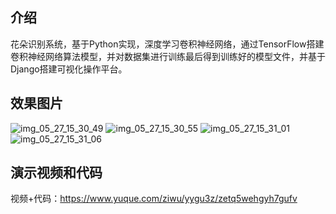## 介绍
花朵识别系统，基于Python实现，深度学习卷积神经网络，通过TensorFlow搭建卷积神经网络算法模型，并对数据集进行训练最后得到训练好的模型文件，并基于Django搭建可视化操作平台。

## 效果图片
![img_05_27_15_30_49](https://github.com/ziwupython/flower_check/assets/133186350/ba07d60a-7366-45a3-ac5b-9d7e141f083e)
![img_05_27_15_30_55](https://github.com/ziwupython/flower_check/assets/133186350/25eb06d4-af22-4916-9002-0292dfcbc410)
![img_05_27_15_31_01](https://github.com/ziwupython/flower_check/assets/133186350/e6356b1a-7782-4138-9dee-6a5c9614cec9)
![img_05_27_15_31_06](https://github.com/ziwupython/flower_check/assets/133186350/2672ea0a-efa3-4097-acff-be8ca6dbd06b)

## 演示视频和代码
视频+代码：https://www.yuque.com/ziwu/yygu3z/zetq5wehgyh7gufv
